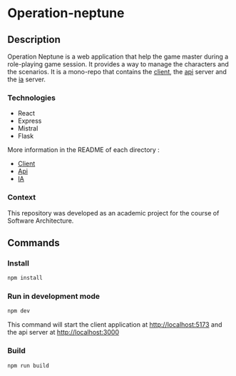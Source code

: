 # Operation-neptune

## Description

Operation Neptune is a web application that help the game master during a role-playing game session. It provides a way to manage the characters and the scenarios.
It is a mono-repo that contains the [client](./client/README.md), the [api](./api/README.md) server and the [ia](./ia/README.md) server.

### Technologies

- React
- Express
- Mistral
- Flask

More information in the README of each directory :

- [Client](./client/README.md)
- [Api](./api/README.md)
- [IA](./ia/README.md)

### Context

This repository was developed as an academic project for the course of Software Architecture.

## Commands

### Install
```bash
npm install
```

### Run in development mode

```bash
npm dev
```

This command will start the client application at [http://localhost:5173](http://localhost:5173/) and the api server at [http://localhost:3000](http://localhost:3000)

### Build

```bash
npm run build
```



